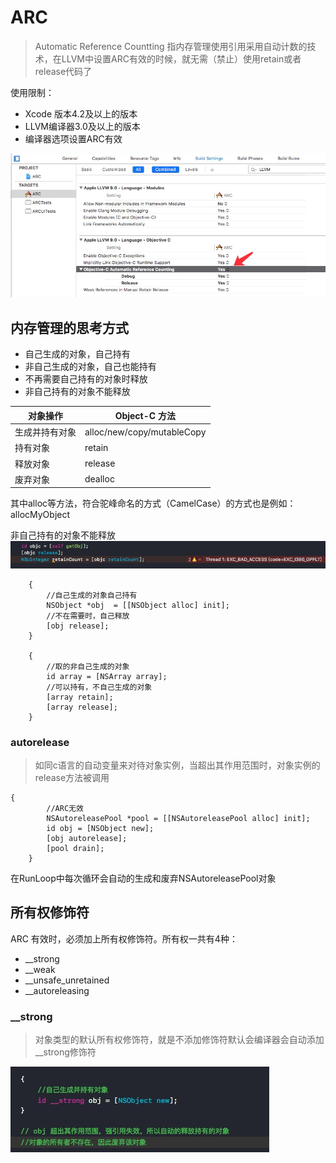 # ARC
> Automatic Reference Countting 指内存管理使用引用采用自动计数的技术，在LLVM中设置ARC有效的时候，就无需（禁止）使用retain或者release代码了

使用限制：
- Xcode 版本4.2及以上的版本
- LLVM编译器3.0及以上的版本
- 编译器选项设置ARC有效

![](media/15310375066928.jpg)



## 内存管理的思考方式
- 自己生成的对象，自己持有
- 非自己生成的对象，自己也能持有
- 不再需要自己持有的对象时释放
- 非自己持有的对象不能释放



| 对象操作 | Object-C 方法 |
| --- | --- |
| 生成并持有对象 | alloc/new/copy/mutableCopy |
| 持有对象 | retain |
| 释放对象 | release |
| 废弃对象 | dealloc |

其中alloc等方法，符合驼峰命名的方式（CamelCase）的方式也是例如：
allocMyObject

非自己持有的对象不能释放
![](media/15310381930038.jpg)


```objc
	{
		//自己生成的对象自己持有
		NSObject *obj  = [[NSObject alloc] init];
		//不在需要时，自己释放
		[obj release];
	}
	
	{
		//取的非自己生成的对象
		id array = [NSArray array];
		//可以持有，不自己生成的对象
		[array retain];
		[array release];
	}
```

### autorelease 
> 如同c语言的自动变量来对待对象实例，当超出其作用范围时，对象实例的release方法被调用


```objc
{
		//ARC无效
		NSAutoreleasePool *pool = [[NSAutoreleasePool alloc] init];
		id obj = [NSObject new];
		[obj autorelease];
		[pool drain];
	}
```

在RunLoop中每次循环会自动的生成和废弃NSAutoreleasePool对象

## 所有权修饰符
ARC 有效时，必须加上所有权修饰符。所有权一共有4种：

- __strong
- __weak
- __unsafe_unretained
- __autoreleasing

### __strong
> 对象类型的默认所有权修饰符，就是不添加修饰符默认会编译器会自动添加__strong修饰符

![](media/15310402598948.jpg)

 



